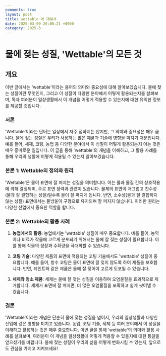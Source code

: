 ```yaml
---
comments: true
layout: post
title: wettable 에 대해서
date: 2025-03-09 20:00:21 +0900
category: 2025-3
---
```


# 물에 젖는 성질, 'Wettable'의 모든 것

## 개요
이번 글에서는 'wettable'이라는 용어의 의미와 중요성에 대해 알아보겠습니다. 물에 젖는 성질이란 무엇인지, 그리고 이 성질이 다양한 분야에서 어떻게 활용되는지를 살펴보며, 독자 여러분이 일상생활에서 이 개념을 어떻게 적용할 수 있는지에 대한 유익한 정보를 제공할 것입니다.

### 서론
'Wettable'이라는 단어는 일상에서 자주 접하지는 않지만, 그 의미와 중요성은 매우 큽니다. 물에 젖는 성질은 우리가 사용하는 많은 제품과 기술에 영향을 미치기 때문입니다. 예를 들어, 세제, 코팅, 농업 등 다양한 분야에서 이 성질이 어떻게 활용되는지 아는 것은 매우 흥미로운 일입니다. 이 글을 통해 'wettable'의 개념을 이해하고, 그 활용 사례를 통해 우리의 생활에 어떻게 적용될 수 있는지 알아보겠습니다.

### 본론 1: Wettable의 정의와 원리
'Wettable'은 물이 표면에 잘 퍼지는 성질을 의미합니다. 이는 물과 물질 간의 상호작용에 의해 결정되며, 주로 표면 장력과 관련이 있습니다. 물체의 표면이 매끄럽고 친수성(물과 잘 결합하는 성질)일수록 물이 잘 퍼지게 됩니다. 반면, 소수성(물과 잘 결합하지 않는 성질) 표면에서는 물방울이 구형으로 유지되며 잘 퍼지지 않습니다. 이러한 원리는 다양한 산업에서 중요한 역할을 합니다.

### 본론 2: Wettable의 활용 사례
1. **농업에서의 활용**: 농업에서는 'wettable' 성질이 매우 중요합니다. 예를 들어, 농약이나 비료가 작물에 고르게 분포되기 위해서는 물에 잘 젖는 성질이 필요합니다. 이를 통해 작물의 성장과 수확량을 극대화할 수 있습니다.

2. **코팅 기술**: 다양한 제품의 표면에 적용되는 코팅 기술에서도 'wettable' 성질이 중요합니다. 예를 들어, 방수 코팅은 물이 표면에 잘 젖지 않도록 하여 제품을 보호합니다. 반면, 페인트와 같은 제품은 물에 잘 젖어야 고르게 도포될 수 있습니다.

3. **세제와 청소 제품**: 세제는 물에 잘 젖는 성질을 이용하여 오염물질을 효과적으로 제거합니다. 세제가 표면에 잘 퍼지면, 더 많은 오염물질을 포획하고 쉽게 씻어낼 수 있습니다.

### 결론
'Wettable'이라는 개념은 단순히 물에 젖는 성질을 넘어서, 우리의 일상생활과 다양한 산업에 깊은 영향을 미치고 있습니다. 농업, 코팅 기술, 세제 등 여러 분야에서 이 성질을 이해하고 활용하는 것은 매우 중요합니다. 이번 글을 통해 'wettable'의 의미와 활용 사례를 살펴보며, 여러분이 이 개념을 일상생활에 어떻게 적용할 수 있을지에 대한 통찰을 얻으셨기를 바랍니다. 물에 젖는 성질이 우리의 삶을 어떻게 변화시킬 수 있는지, 앞으로도 관심을 가지고 지켜보세요!